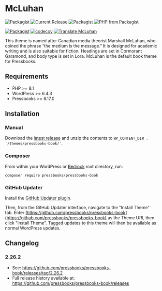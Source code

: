 # McLuhan

[![Packagist](https://img.shields.io/packagist/l/pressbooks/pressbooks-book.svg)](https://packagist.org/packages/pressbooks/pressbooks-book)
[![Current Release](https://img.shields.io/github/release/pressbooks/pressbooks-book.svg)](https://github.com/pressbooks/pressbooks/releases/latest/)
[![Packagist](https://img.shields.io/packagist/v/pressbooks/pressbooks-book.svg)](https://packagist.org/packages/pressbooks/pressbooks-book)
[![PHP from Packagist](https://img.shields.io/packagist/php-v/pressbooks/pressbooks-book.svg)](https://packagist.org/packages/pressbooks/pressbooks-book)

[![Packagist](https://img.shields.io/packagist/dt/pressbooks/pressbooks-book.svg)](https://packagist.org/packages/pressbooks/pressbooks-book)
[![codecov](https://codecov.io/gh/pressbooks/pressbooks-book/branch/dev/graph/badge.svg)](https://codecov.io/gh/pressbooks/pressbooks-book/branch/dev)
[![Translate McLuhan](https://img.shields.io/badge/dynamic/json.svg?label=translated&url=https%3A%2F%2Ftenpercent.now.sh%2F%3Forganization%3Dpressbooks%26project%3Dpressbooks-book&query=%24.status&colorB=e05d44&suffix=%25)](https://www.transifex.com/pressbooks/pressbooks-book/translate/)


This theme is named after Canadian media theorist Marshall McLuhan, who coined the phrase “the medium is the message.” It is designed for academic writing and is also suitable for fiction. Headings are set in Cormorant Garamond, and body type is set in Lora. McLuhan is the default book theme for Pressbooks.

## Requirements

* PHP >= 8.1
* WordPress >= 6.4.3
* Pressbooks >= 6.17.0

## Installation

### Manual

Download the [latest release](https://github.com/pressbooks/pressbooks-book/releases/latest/) and unzip the contents to `WP_CONTENT_DIR . '/themes/pressbooks-book/'`.

### Composer

From within your WordPress or [Bedrock](https://roots.io/bedrock/) root directory, run:

```
composer require pressbooks/pressbooks-book
```

### GitHub Updater

Install the [GitHub Updater plugin](https://github.com/afragen/github-updater).

Then, from the GitHub Updater interface, navigate to the "Install Theme" tab. Enter [https://github.com/pressbooks/pressbooks-book](https://github.com/pressbooks/pressbooks-book) as the Theme URI, then click "Install Theme". Tagged updates to this theme will then be available as normal WordPress updates.

## Changelog

### 2.26.2
* See: https://github.com/pressbooks/pressbooks-book/releases/tag/2.26.2
* Full release history available at: https://github.com/pressbooks/pressbooks-book/releases
